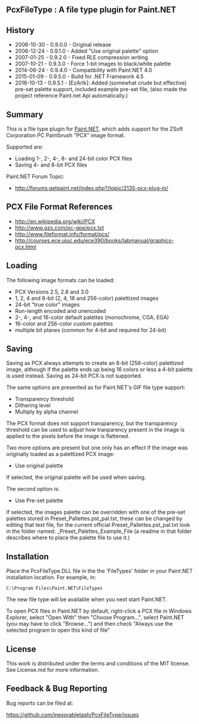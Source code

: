 PcxFileType : A file type plugin for Paint.NET
----------------------------------------------

History
-------
* 2006-10-30 - 0.9.0.0 - Original release
* 2006-12-24 - 0.9.1.0 - Added "Use original palette" option
* 2007-01-25 - 0.9.2.0 - Fixed RLE compression writing
* 2007-10-21 - 0.9.3.0 - Force 1-bit images to black/white palette
* 2014-06-24 - 0.9.4.0 - Compatibility with Paint.NET 4.0
* 2015-01-09 - 0.9.5.0 - Build for .NET Framework 4.5
* 2016-10-13 - 0.9.5.1 - [EzArIk]: Added (somewhat crude but effective) pre-set palette support, 
  included example pre-set file, (also made the project reference Paint.net Api automatically.)

Summary
-------
This is a file type plugin for [Paint.NET](http://www.getpaint.net/), 
which adds support for the ZSoft Corporation PC Paintbrush "PCX" image
format.

Supported are:

* Loading 1-, 2-, 4-, 8- and 24-bit color PCX files 
* Saving 4- and 8-bit PCX files 

Paint.NET Forum Topic:

* http://forums.getpaint.net/index.php?/topic/2135-pcx-plug-in/

PCX File Format References
--------------------------
* http://en.wikipedia.org/wiki/PCX
* http://www.qzx.com/pc-gpe/pcx.txt
* http://www.fileformat.info/format/pcx/
* http://courses.ece.uiuc.edu/ece390/books/labmanual/graphics-pcx.html

Loading
-------
The following image formats can be loaded:

* PCX Versions 2.5, 2.8 and 3.0 
* 1, 2, 4 and 8-bit (2, 4, 16 and 256-color) palettized images
* 24-bit "true color" images
* Run-length encoded and unencoded
* 2-, 4-, and 16-color default palettes (monochrome, CGA, EGA)
* 16-color and 256-color custom palettes
* multiple bit planes (common for 4-bit and required for 24-bit)

Saving
------
Saving as PCX always attempts to create an 8-bit (256-color) 
palettized image, although if the palette ends up being 16 colors 
or less a 4-bit palette is used instead. Saving as 24-bit PCX is
not supported.

The same options are presented as for Paint.NET's GIF file type 
support:

* Transparency threshold
* Dithering level
* Multiply by alpha channel

The PCX format does not support transparency, but the transparency
threshold can be used to adjust how tranparency present in the image
is applied to the pixels before the image is flattened.

Two more options are present but one only has an effect if the image
was originally loaded as a palettized PCX image:

* Use original palette

If selected, the original palette will be used when saving.

The second option is: 
* Use Pre-set palette

If selected, the images palette can be overridden with one of the pre-set palettes stored in Preset_Pallettes.pst_pal.txt, 
these can be changed by editing that text file, for the current official Preset_Pallettes.pst_pal.txt look in the folder 
named: _Preset_Palettes_Example_File (a readme in that folder describes where to place the palette file to use it.)

Installation
------------
Place the PcxFileType.DLL file in the the 'FileTypes' folder in your 
Paint.NET installation location. For example, in:

    C:\Program Files\Paint.NET\FileTypes

The new file type will be available when you next start Paint.NET.

To open PCX files in Paint.NET by default, right-click a PCX file
in Windows Explorer, select "Open With" then "Choose Program...",
select Paint.NET (you may have to click "Browse...") and then check 
"Always use the selected program to open this kind of file"


License
-------
This work is distributed under the terms and conditions of the MIT 
license. See License.md for more information.


Feedback & Bug Reporting
------------------------
Bug reports can be filed at:

https://github.com/inexorabletash/PcxFileType/issues

